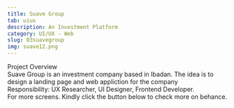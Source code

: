 ```yaml
---
title: Suave Group
tab: uiux
description: An Investment Platform
category: UI/UX - Web
slug: 03suavegroup
img: suave12.png
---
```


<div class="lg:p-4 pt-4 mb-4 text-pryColor font-bold text-2xl lg:text-4xl">
  Project Overview
</div>

<div class="lg:p-4 mb-4 leading-9">
Suave Group is an investment company based in Ibadan. The idea is to design a landing page and web appliction for the company
<div class="pt-4 ">
 <span class = "text-pryColor font-bold"> Responsibility:</span> UX Researcher, UI Designer, Frontend Developer.
</div>
</div>

  <div class="mt-14">
    <div><dynamic-image filename="suavefull.jpg"></dynamic-image> </div>
  </div>

<!--more-->

<div class="pt-4 lg:p-4 lg:pt-10 mb-4 leading-9">
For more screens. Kindly click the button below to check more on behance.
</div>
<btn3 class ="mt-4" text="See More" href="https://www.behance.net/gallery/121654491/Suave-Group-Landing-Page"> </btn3 >
